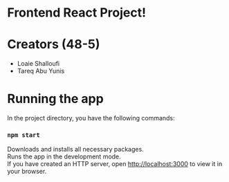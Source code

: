 # Frontend React Project!
# Creators (48-5)
- Loaie Shalloufi
- Tareq Abu Yunis

# Running the app

In the project directory, you have the following commands:

### `npm start`

Downloads and installs all necessary packages.\
Runs the app in the development mode.\
If you have created an HTTP server, open [http://localhost:3000](http://localhost:3000) to view it in your browser.

